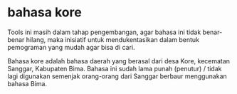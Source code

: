 # bahasa kore
Tools ini masih dalam tahap pengembangan, agar bahasa ini tidak benar-benar hilang, maka inisiatif untuk mendukentasikan dalam bentuk pemograman yang mudah agar bisa di cari.

Bahasa kore adalah bahasa daerah yang berasal dari desa Kore, kecematan Sanggar, Kabupaten Bima.
Bahasa ini sudah lama punah (penutur) / tidak lagi digunakan semenjak orang-orang dari Sanggar berbaur menggunakan bahasa Bima.
